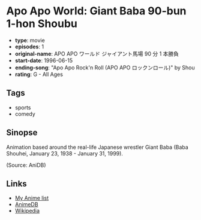 # Apo Apo World: Giant Baba 90-bun 1-hon Shoubu

-   **type**: movie
-   **episodes**: 1
-   **original-name**: APO APO ワールド ジャイアント馬場 90 分 1 本勝負
-   **start-date**: 1996-06-15
-   **ending-song**: "Apo Apo Rock'n Roll (APO APO ロックンロール)" by Shou
-   **rating**: G - All Ages

## Tags

-   sports
-   comedy

## Sinopse

Animation based around the real-life Japanese wrestler Giant Baba (Baba Shouhei, January 23, 1938 - January 31, 1999).

(Source: AniDB)

## Links

-   [My Anime list](https://myanimelist.net/anime/22851/Apo_Apo_World__Giant_Baba_90-bun_1-hon_Shoubu)
-   [AnimeDB](http://anidb.info/perl-bin/animedb.pl?show=anime&aid=7188)
-   [Wikipedia](http://ja.wikipedia.org/wiki/APO_APO%E3%83%AF%E3%83%BC%E3%83%AB%E3%83%89_%E3%82%B8%E3%83%A3%E3%82%A4%E3%82%A2%E3%83%B3%E3%83%88%E9%A6%AC%E5%A0%B490%E5%88%86%E4%B8%80%E6%9C%AC%E5%8B%9D%E8%B2%A0)
